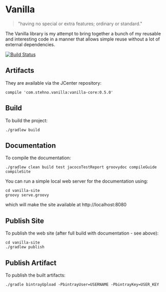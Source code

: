 # Vanilla

> "having no special or extra features; ordinary or standard."

The Vanilla library is my attempt to bring together a bunch of my reusable and interesting code in a manner that allows simple reuse without a lot of external dependencies. 

[![Build Status](https://drone.io/github.com/cjstehno/vanilla/status.png)](https://drone.io/github.com/cjstehno/vanilla/latest)

## Artifacts

They are available via the JCenter repository:

    compile 'com.stehno.vanilla:vanilla-core:0.5.0'

## Build

To build the project:

    ./gradlew build
    
## Documentation

To compile the documentation:

    ./gradlew clean build test jacocoTestReport groovydoc compileGuide compileSite
    
You can run a simple local web server for the documentation using:

    cd vanilla-site
    groovy serve.groovy

which will make the site available at http://localhost:8080

## Publish Site

To publish the web site (after full build with documentation - see above):

    cd vanilla-site
    ./gradlew publish

## Publish Artifact

To publish the built artifacts:

    ./gradle bintrayUpload -PbintrayUser=USERNAME -PbintrayKey=USER_KEY
